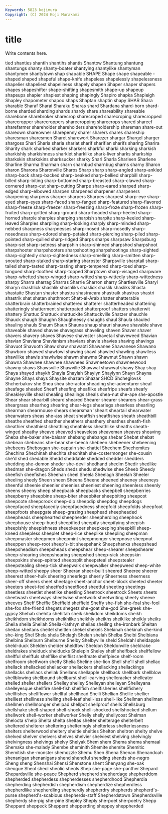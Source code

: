 ```yaml
---
Keywords: 5823 kojimura
Copyright: (C) 2024 Koji Murakami
---
```


# title

Write contents here.



tied shanties shantih
shantihs shantis Shantow Shantung shantung shantungs shanty shanty-boater shantying shantylike
shantyman shantymen shantytown shap shapable SHAPE Shape shape shapeable -shaped
shaped shapeful shape-knife shapeless shapelessly shapelessness shapelier shapeliest shapeliness shapely
shapen Shaper shaper shapers shapes shapeshifter shape-shifting shapesmith shape-up shapeup
shapeups shapier shapiest shaping shapingly Shapiro shapka Shapleigh Shapley shapometer
shapoo shaps Shaptan shaptin shapy SHAR Shara sharable Sharaf Sharai
Sharaku Sharas shard Shardana shard-born shard-borne sharded sharding shards shardy
share shareability shareable sharebone sharebroker sharecrop sharecroped sharecroping sharecropped sharecropper
sharecroppers sharecropping sharecrops shared shareef sharefarmer shareholder shareholders shareholdership shareman
share-out shareown shareowner sharepenny sharer sharers shares shareship sharesman sharesmen
Sharet sharewort Sharezer shargar Shargel sharger shargoss Shari Sharia sharia
shariat sharif sharifian sharifs sharing Sharira Sharity shark sharked sharker
sharkers sharkful sharki sharking sharkish sharkishly sharkishness sharklet sharklike shark-liver
sharks sharkship sharkskin sharkskins sharksucker sharky Sharl Sharla Sharleen Sharlene
Sharline Sharma Sharman sharn sharnbud sharnbug sharns sharny Sharon sharon
Sharona Sharonville Sharos Sharp sharp sharp-angled sharp-ankled sharp-back sharp-backed sharp-beaked
sharp-bellied sharpbill sharp-billed sharp-biting sharp-bottomed sharp-breasted sharp-clawed sharp-cornered sharp-cut sharp-cutting
Sharpe sharp-eared sharped sharp-edged sharp-elbowed sharpen sharpened sharpener sharpeners sharpening
sharpens sharper sharpers Sharpes sharpest sharp-eye sharp-eyed sharp-eyes sharp-faced sharp-fanged
sharp-featured sharp-flavored sharp-freeze sharp-freezer sharp-freezing sharp-froze sharp-frozen sharp-fruited sharp-gritted sharp-ground
sharp-headed sharp-heeled sharp-horned sharpie sharpies sharping sharpish sharpite sharp-keeled sharp-leaved
Sharples sharpling sharp-looking sharply sharp-minded sharp-nebbed sharpness sharpnesses sharp-nosed sharp-nosedly
sharp-nosedness sharp-odored sharp-petaled sharp-piercing sharp-piled sharp-pointed sharp-quilled sharp-ridged Sharps sharps
sharpsaw Sharpsburg sharp-set sharp-setness sharpshin sharp-shinned sharpshod sharpshoot sharpshooter sharpshooters
sharpshooting sharpshootings sharp-sighted sharp-sightedly sharp-sightedness sharp-smelling sharp-smitten sharp-snouted sharp-staked sharp-staring
sharpster Sharpsville sharptail sharp-tailed sharp-tasted sharp-tasting sharp-tempered sharp-toed sharp-tongued sharp-toothed
sharp-topped Sharptown sharp-visaged sharpware sharp-whetted sharp-winged sharp-witted sharp-wittedly sharp-wittedness sharpy
Sharra sharrag Sharras Sharrie Sharron sharry Shartlesville Sharyl Sharyn shashlick
shashlik shashliks shaslick shaslik shasliks Shasta shastaite Shastan shaster shastra
shastracara shastraik shastras shastri shastrik shat shatan shathmont Shatt-al-Arab shatter
shatterable shatterbrain shatterbrained shattered shatterer shatterheaded shattering shatteringly shatterment shatterpated
shatterproof shatters shatterwit shattery Shattuc Shattuck shattuckite Shattuckville Shatzer shauchle
Shauck shaugh Shaughn Shaughnessy shaughs shaul Shaula shauled shauling shauls
Shaum Shaun Shauna shaup shauri shauwe shavable shave shaveable shaved
shavee shavegrass shaveling shaven Shaver shaver shavers shavery shaves Shavese
shavester shavetail shaveweed Shavian shavian Shaviana Shavianism shavians shavie shavies
shaving shavings Shavuot Shavuoth Shaw shaw shawabti Shawanee Shawanese Shawano
Shawboro shawed shawfowl shawing shawl shawled shawling shawlless shawllike shawls
shawlwise shawm shawms Shawmut Shawn shawn Shawna Shawnee shawnee shawnees
Shawneetown shawneewood shawny shaws Shawsville Shawville Shawwal shawwal shawy Shay
shay Shaya shayed shaykh Shayla Shaylah Shaylyn Shaylynn Shayn Shayna
Shayne Shays shays Shaysite shazam Shazar SHCD Shcheglovsk Shcherbakov she
Shea shea she-actor sheading she-adventurer sheaf sheafage sheafed Sheaff sheafing
sheaflike sheafripe sheafs sheafy Sheakleyville sheal shealing shealings sheals shea-nut
she-ape she-apostle Shear shear shearbill sheard sheared Shearer shearer shearers
shear-grass sheargrass shearhog shearing shear-legs shearlegs shearless shearling shearman shearmouse
shears shearsman 'sheart sheartail shearwater shearwaters sheas she-ass sheat sheatfish
sheatfishes sheath sheathbill sheathe sheathed sheather sheathers sheathery sheathes sheath-fish
sheathier sheathiest sheathing sheathless sheathlike sheaths sheath-winged sheathy sheave sheaved
sheaveless sheaveman sheaves sheaving Sheba she-baker she-balsam shebang shebangs shebar
Shebat shebat shebean shebeans she-bear she-beech shebeen shebeener shebeening shebeens
Sheboygan she-captain she-chattel Shechem Shechemites Shechina Shechinah shechita shechitah she-costermonger
she-cousin she'd shed shedable Shedd sheddable shedded shedder shedders shedding
she-demon sheder she-devil shedhand shedim Shedir shedlike shedman she-dragon Sheds
sheds shedu shedwise shee Sheeb Sheedy sheefish sheefishes Sheehan sheel
Sheela Sheelagh Sheelah Sheeler sheeling sheely Sheen sheen Sheena Sheene
sheened sheeney sheeneys sheenful sheenie sheenier sheenies sheeniest sheening sheenless
sheenly sheens sheeny sheep sheepback sheepbacks sheepbell sheepberries sheepberry sheepbine
sheep-biter sheepbiter sheepbiting sheepcot sheepcote sheepcrook sheep-dip sheepdip sheepdog sheepdogs
sheepfaced sheepfacedly sheepfacedness sheepfold sheepfolds sheepfoot sheepfoots sheepgate sheep-grazing sheephead
sheepheaded sheepheads sheephearted sheepherder sheepherding sheephook sheephouse sheep-hued sheepified sheepify
sheepifying sheepish sheepishly sheepishness sheepkeeper sheepkeeping sheepkill sheep-kneed sheepless sheeplet
sheep-lice sheeplike sheepling sheepman sheepmaster sheepmen sheepmint sheepmonger sheepnose sheepnut
sheeppen sheep-root sheep's-bit sheepshank Sheepshanks sheepshead sheepsheadism sheepsheads sheepshear sheep-shearer
sheepshearer sheep-shearing sheepshearing sheepshed sheep-sick sheepskin sheepskins sheep-spirited sheepsplit sheepsteal
sheepstealer sheepstealing sheep-tick sheepwalk sheepwalker sheepweed sheep-white sheep-witted sheepy sheer
Sheeran sheer-built sheered Sheeree sheerer sheerest sheer-hulk sheering sheerlegs sheerly
Sheerness sheerness sheer-off sheers sheet sheetage sheet-anchor sheet-block sheeted sheeter
sheeters sheet-fed sheetfed sheetflood sheetful sheeting sheetings sheetless sheetlet sheetlike
sheetling Sheetrock sheetrock Sheets sheets sheetwash sheetways sheetwise sheetwork sheetwriting
sheety sheeve sheeves Sheff Sheffie Sheffield sheffield Sheffy she-fish she-foal
she-fool she-fox she-friend shegets shegetz she-goat she-god She-greek she-gypsy Shehab
shehita shehitah sheik sheikdom sheikdoms sheikh sheikhdom sheikhdoms sheikhlike sheikhly
sheikhs sheiklike sheikly sheiks Sheila sheila Sheilah Sheila-Kathryn sheilas sheiling
she-ironbark Sheitan sheitan sheitans sheitel sheitlen shekel shekels Shekinah shekinah
she-kind she-king Shel Shela shela Shelagh Shelah shelah Shelba Shelbi
Shelbiana Shelbina Shelburn Shelburne Shelby Shelbyville sheld Sheldahl sheldapple sheld-duck
Shelden shelder sheldfowl Sheldon Sheldonville sheldrake sheldrakes shelduck shelducks Shelepin
Sheley shelf shelfback shelffellow shelfful shelffuls shelflike shelflist shelfmate shelfpiece
shelf-room shelfroom shelfworn shelfy Shelia Sheline she-lion Shell she'll shell
shellac shellack shellacked shellacker shellackers shellacking shellackings shellacks shellacs shellak
Shellans shellapple shellback shellbark shellblow shellblowing shellbound shellburst shell-carving shellcracker
shelleater shelled sheller shellers Shelley shelley Shelleyan shelleyan Shelleyana shelleyesque
shellfire shell-fish shellfish shellfisheries shellfishery shellfishes shellflower shellful shellhead Shelli
Shellian Shellie shellier shelliest shelliness shelling shell-leaf shell-less shell-like Shellman
shellman shellmen shellmonger shellpad shellpot shellproof shells Shellsburg shellshake shell-shaped
shell-shock shell-shocked shellshocked shellum shellwork shell-worker shellworker Shelly shelly shellycoat
Shelman Shelocta s'help Shelta shelta sheltas shelter shelterage shelterbelt sheltered
shelterer sheltering shelteringly shelterless shelterlessness shelters shelterwood sheltery sheltie shelties
Shelton sheltron shelty shelve shelved shelver shelvers shelves shelvier shelviest
shelving shelvingly shelvingness shelvings shelvy Shelyak Shem shem Shema shema
shemaal Shemaka she-malady Shembe sheminith Shemite shemite Shemitic Shemitish she-monster
shemozzle Shemu Shen Shena Shenan Shenandoah shenanigan shenanigans shend shendful
shending shends she-negro Sheng sheng Shenshai Shensi Shenstone shent Shenyang
she-oak sheogue Sheol sheol sheolic sheols Shep she-page she-panther Shepard
Shepardsville she-peace Shepherd shepherd shepherdage shepherddom shepherded shepherdess shepherdesses shepherdhood
Shepherdia shepherding shepherdish shepherdism shepherdize shepherdless shepherdlike shepherdling shepherdly shepherdry
shepherds shepherd's-purse shepherd's-scabious shepherds-staff Shepherdstown Shepherdsville shepherdy she-pig she-pine Shepley
Sheply she-poet she-poetry Shepp Sheppard sheppeck Shepperd shepperding sheppey sheppherded
